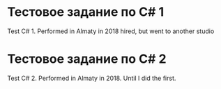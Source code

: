 # Тестовое задание по C# 1
Test C# 1. Performed in Almaty in 2018 hired, but went to another studio
# Тестовое задание по C# 2
Test C# 2.
Performed in Almaty in 2018. Until I did the first.

